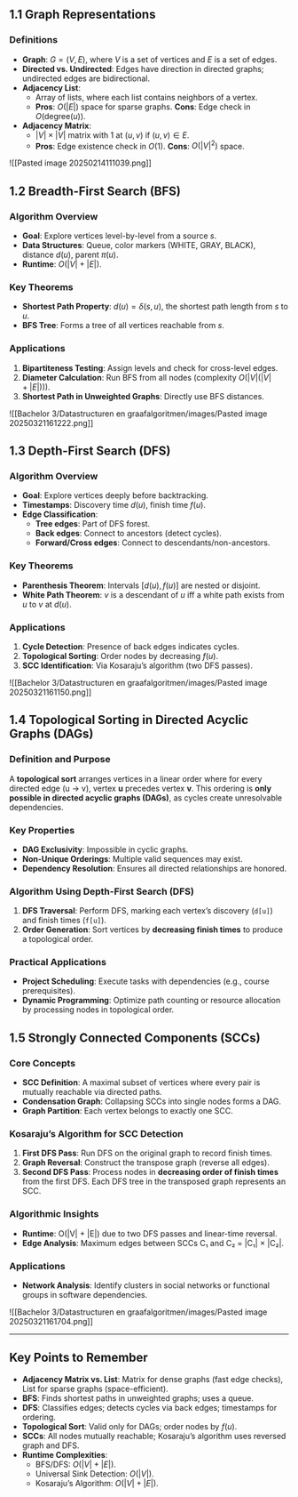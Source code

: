 ## 1.1 Graph Representations

### Definitions

- **Graph**: $G = (V, E)$, where $V$ is a set of vertices and $E$ is a set of edges.
- **Directed vs. Undirected**: Edges have direction in directed graphs; undirected edges are bidirectional.
- **Adjacency List**:
  - Array of lists, where each list contains neighbors of a vertex.
  - **Pros**: $O(|E|)$ space for sparse graphs. **Cons**: Edge check in $O(\text{degree}(u))$.
- **Adjacency Matrix**:
  - $|V| \times |V|$ matrix with 1 at $(u, v)$ if $(u, v) \in E$.
  - **Pros**: Edge existence check in $O(1)$. **Cons**: $O(|V|^2)$ space.

![[Pasted image 20250214111039.png]]

## 1.2 Breadth-First Search (BFS)

### Algorithm Overview

- **Goal**: Explore vertices level-by-level from a source $s$.
- **Data Structures**: Queue, color markers (WHITE, GRAY, BLACK), distance $d(u)$, parent $\pi(u)$.
- **Runtime**: $O(|V| + |E|)$.

### Key Theorems

- **Shortest Path Property**: $d(u) = \delta(s, u)$, the shortest path length from $s$ to $u$.
- **BFS Tree**: Forms a tree of all vertices reachable from $s$.

### Applications

1. **Bipartiteness Testing**: Assign levels and check for cross-level edges.
2. **Diameter Calculation**: Run BFS from all nodes (complexity $O(|V|(|V| + |E|))$).
3. **Shortest Path in Unweighted Graphs**: Directly use BFS distances.

![[Bachelor 3/Datastructuren en graafalgoritmen/images/Pasted image 20250321161222.png]]

## 1.3 Depth-First Search (DFS)

### Algorithm Overview

- **Goal**: Explore vertices deeply before backtracking.
- **Timestamps**: Discovery time $d(u)$, finish time $f(u)$.
- **Edge Classification**:
  - **Tree edges**: Part of DFS forest.
  - **Back edges**: Connect to ancestors (detect cycles).
  - **Forward/Cross edges**: Connect to descendants/non-ancestors.

### Key Theorems

- **Parenthesis Theorem**: Intervals $[d(u), f(u)]$ are nested or disjoint.
- **White Path Theorem**: $v$ is a descendant of $u$ iff a white path exists from $u$ to $v$ at $d(u)$.

### Applications

1. **Cycle Detection**: Presence of back edges indicates cycles.
2. **Topological Sorting**: Order nodes by decreasing $f(u)$.
3. **SCC Identification**: Via Kosaraju’s algorithm (two DFS passes).

![[Bachelor 3/Datastructuren en graafalgoritmen/images/Pasted image 20250321161150.png]]

## 1.4 Topological Sorting in Directed Acyclic Graphs (DAGs)

### Definition and Purpose

A **topological sort** arranges vertices in a linear order where for every directed edge (u → v), vertex **u** precedes vertex **v**. This ordering is **only possible in directed acyclic graphs (DAGs)**, as cycles create unresolvable dependencies.

### Key Properties

- **DAG Exclusivity**: Impossible in cyclic graphs.
- **Non-Unique Orderings**: Multiple valid sequences may exist.
- **Dependency Resolution**: Ensures all directed relationships are honored.

### Algorithm Using Depth-First Search (DFS)

1. **DFS Traversal**: Perform DFS, marking each vertex’s discovery (`d[u]`) and finish times (`f[u]`).
2. **Order Generation**: Sort vertices by **decreasing finish times** to produce a topological order.

### Practical Applications

- **Project Scheduling**: Execute tasks with dependencies (e.g., course prerequisites).
- **Dynamic Programming**: Optimize path counting or resource allocation by processing nodes in topological order.

## 1.5 Strongly Connected Components (SCCs)

### Core Concepts

- **SCC Definition**: A maximal subset of vertices where every pair is mutually reachable via directed paths.
- **Condensation Graph**: Collapsing SCCs into single nodes forms a DAG.
- **Graph Partition**: Each vertex belongs to exactly one SCC.

### Kosaraju’s Algorithm for SCC Detection

1. **First DFS Pass**: Run DFS on the original graph to record finish times.
2. **Graph Reversal**: Construct the transpose graph (reverse all edges).
3. **Second DFS Pass**: Process nodes in **decreasing order of finish times** from the first DFS. Each DFS tree in the transposed graph represents an SCC.

### Algorithmic Insights

- **Runtime**: O(|V| + |E|) due to two DFS passes and linear-time reversal.
- **Edge Analysis**: Maximum edges between SCCs C₁ and C₂ = |C₁| × |C₂|.

### Applications

- **Network Analysis**: Identify clusters in social networks or functional groups in software dependencies.

![[Bachelor 3/Datastructuren en graafalgoritmen/images/Pasted image 20250321161704.png]]

---

## Key Points to Remember

- **Adjacency Matrix vs. List**: Matrix for dense graphs (fast edge checks), List for sparse graphs (space-efficient).
- **BFS**: Finds shortest paths in unweighted graphs; uses a queue.
- **DFS**: Classifies edges; detects cycles via back edges; timestamps for ordering.
- **Topological Sort**: Valid only for DAGs; order nodes by $f(u)$.
- **SCCs**: All nodes mutually reachable; Kosaraju’s algorithm uses reversed graph and DFS.
- **Runtime Complexities**:
  - BFS/DFS: $O(|V| + |E|)$.
  - Universal Sink Detection: $O(|V|)$.
  - Kosaraju’s Algorithm: $O(|V| + |E|)$.
